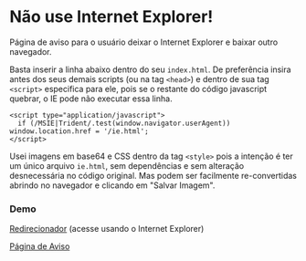 # Não use Internet Explorer!
Página de aviso para o usuário deixar o Internet Explorer e baixar outro navegador.

Basta inserir a linha abaixo dentro do seu `index.html`.
De preferência insira antes dos seus demais scripts (ou na tag `<head>`) e dentro de sua tag `<script>` especifica para ele, pois se o restante do código javascript quebrar, o IE pode não executar essa linha.
  
```
<script type="application/javascript">
  if (/MSIE|Trident/.test(window.navigator.userAgent)) window.location.href = '/ie.html';
</script>
```
  
Usei imagens em base64 e CSS dentro da tag `<style>` pois a intenção é ter um único arquivo `ie.html`, sem dependências e sem alteração desnecessária no código original. Mas podem ser facilmente re-convertidas abrindo no navegador e clicando em "Salvar Imagem".

### Demo

[Redirecionador](https://maycowmoura.github.io/nao-use-ie/redirector.html) (acesse usando o Internet Explorer)

[Página de Aviso](https://maycowmoura.github.io/nao-use-ie/ie.html)
